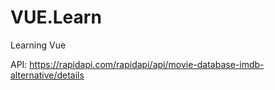 # VUE.Learn
Learning Vue

API:
https://rapidapi.com/rapidapi/api/movie-database-imdb-alternative/details
